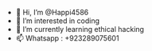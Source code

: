 - 👋 Hi, I’m @Happi4586
- 👀 I’m interested in coding 
- 🌱 I’m currently learning ethical hacking
- 📫 Whatsapp : +923289075601

<!---
Happi4586/Happi4586 is a ✨ special ✨ repository because its `README.md` (this file) appears on your GitHub profile.
You can click the Preview link to take a look at your changes.
--->
